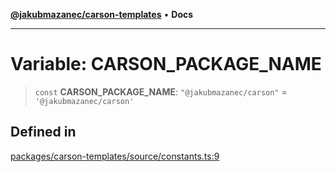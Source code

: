 [**@jakubmazanec/carson-templates**](../README.md) • **Docs**

---

# Variable: CARSON_PACKAGE_NAME

> `const` **CARSON_PACKAGE_NAME**: `"@jakubmazanec/carson"` = `'@jakubmazanec/carson'`

## Defined in

[packages/carson-templates/source/constants.ts:9](https://github.com/jakubmazanec/tools/blob/4ad59c6b8eb7868ab1902d25f4c1aae28b28a6e4/packages/carson-templates/source/constants.ts#L9)

